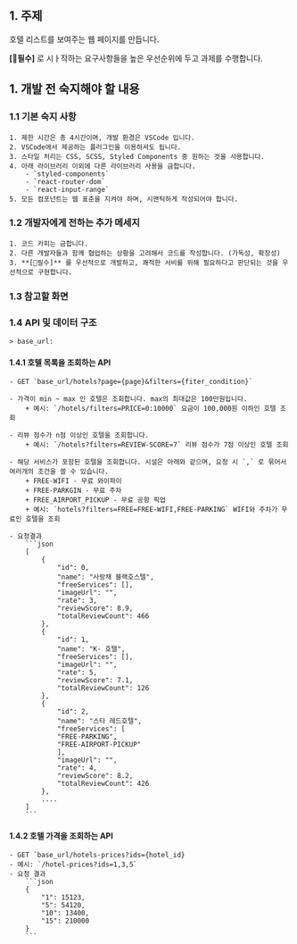 ## 1. 주제

호텔 리스트를 보여주는 웹 페이지를 만듭니다.

**[📌필수]** 로 시ㅏ작하는 요구사항들을 높은 우선순위에 두고 과제를 수행합니다.

## 1. 개발 전 숙지해야 할 내용

### 1.1 기본 숙지 사항

    1. 제한 시간은 총 4시간이며, 개발 환경은 VSCode 입니다.
    2. VSCode에서 제공하는 플러그인을 이용하셔도 됩니다.
    3. 스타일 처리는 CSS, SCSS, Styled Components 중 원하는 것을 사용합니다.
    4. 아래 라이브러리 이외에 다른 라이브러리 사용을 금합니다.
        - `styled-components`
        - `react-router-dom`
        - `react-input-range`
    5. 모든 컴포넌트는 웹 표준을 지켜야 하며, 시맨틱하게 작성되어야 합니다.

### 1.2 개발자에게 전하는 추가 메세지

    1. 코드 카피는 금합니다.
    2. 다른 개발자들과 함께 협업하는 상황을 고려해서 코드를 작성합니다. (가독성, 확장성)
    3. **[📌필수]** 를 우선적으로 개발하고, 쾌적한 서비를 위해 필요하다고 판단되는 것을 우선적으로 구현합니다.

### 1.3 참고할 화면

### 1.4 API 및 데이터 구조

    > base_url:

#### 1.4.1 호텔 목록을 조회하는 API

    - GET `base_url/hotels?page={page}&filters={fiter_condition}`

    - 가격이 min ~ max 인 호텔은 조회합니다. max의 최대값은 100만원입니다.
        + 예시: `/hotels/filters=PRICE=0:10000` 요금이 100,000원 이하인 호텔 조회

    - 리뷰 점수가 n점 이상인 호텔을 조회합니다.
        + 예시: `/hotels?filters=REVIEW-SCORE=7` 리뷰 점수가 7점 이상인 호텔 조회

    - 해당 서비스가 포함된 호텔을 조회합니다. 시설은 아래와 같으며, 요청 시 `,` 로 묶어서 여러개의 조건을 쓸 수 있습니다.
        + FREE-WIFI - 무료 와이파이
        + FREE-PARKGIN - 무료 주차
        + FREE_AIRPORT_PICKUP - 무료 공항 픽업
        + 예시: `hotels?filters=FREE=FREE-WIFI,FREE-PARKING` WIFI와 주차가 무료인 호텔을 조회

    - 요청결과
        ```json
        [
            {
                "id": 0,
                "name": "사랑채 블랙호스텔",
                "freeServices": [],
                "imageUrl": "",
                "rate": 3,
                "reviewScore": 8.9,
                "totalReviewCount": 466
            },
            {
                "id": 1,
                "name": "K- 호텔",
                "freeServices": [],
                "imageUrl": "",
                "rate": 5,
                "reviewScore": 7.1,
                "totalReviewCount": 126
            },
            {
                "id": 2,
                "name": "스타 레드호텔",
                "freeServices": [
                "FREE-PARKING",
                "FREE-AIRPORT-PICKUP"
                ],
                "imageUrl": "",
                "rate": 4,
                "reviewScore": 8.2,
                "totalReviewCount": 426
            },
            ....
        ]
        ```

#### 1.4.2 호텔 가격을 조회하는 API

    - GET `base_url/hotels-prices?ids={hotel_id}
    - 예시: `/hotel-prices?ids=1,3,5`
    - 요청 결과
        ```json
        {
            "1": 15123,
            "5": 54120,
            "10": 13400,
            "15": 210000
        }
        ```
